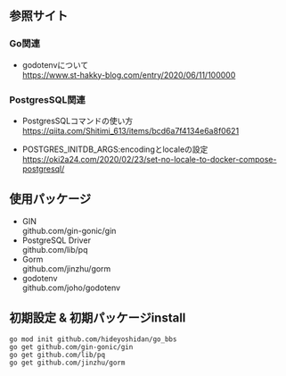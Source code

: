 ## 参照サイト
### Go関連
  - godotenvについて  
    https://www.st-hakky-blog.com/entry/2020/06/11/100000

### PostgresSQL関連
  - PostgresSQLコマンドの使い方  
    https://qiita.com/Shitimi_613/items/bcd6a7f4134e6a8f0621

  - POSTGRES_INITDB_ARGS:encodingとlocaleの設定  
    https://oki2a24.com/2020/02/23/set-no-locale-to-docker-compose-postgresql/

## 使用パッケージ
  - GIN  
    github.com/gin-gonic/gin
  - PostgreSQL Driver  
    github.com/lib/pq
  - Gorm  
    github.com/jinzhu/gorm
  - godotenv  
    github.com/joho/godotenv

## 初期設定 & 初期パッケージinstall
```
go mod init github.com/hideyoshidan/go_bbs
go get github.com/gin-gonic/gin
go get github.com/lib/pq
go get github.com/jinzhu/gorm
```
